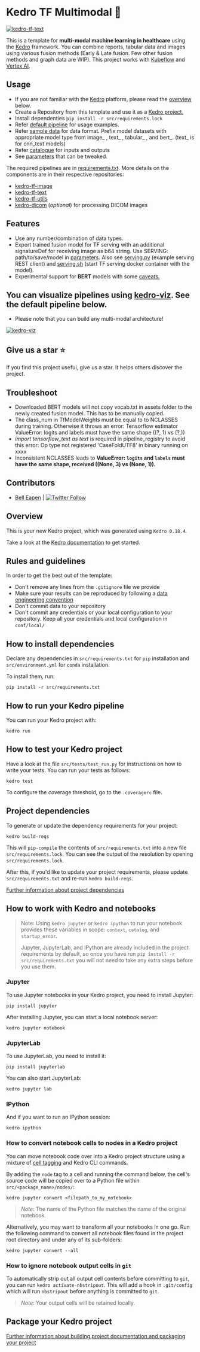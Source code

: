 # Kedro TF Multimodal :hammer:

[![kedro-tf-text](https://github.com/dermatologist/kedro-multimodal/blob/develop/notes/multimodal.drawio.svg)](https://github.com/dermatologist/kedro-multimodal/blob/develop/notes/multimodal.drawio.svg)

This is a template for **multi-modal machine learning in healthcare** using the [Kedro](https://kedro.org/) framework. You can combine reports, tabular data and images using various fusion methods (Early & Late fusion. Few other fusion methods and graph data are WIP). This project works with [Kubeflow](https://www.kubeflow.org) and [Vertex AI](https://cloud.google.com/vertex-ai).

## Usage
* If you are not familiar with the [Kedro](https://kedro.org/) platform, please read the [overview](#overview) below.
* Create a Repository from this template and use it as a [Kedro project.](https://kedro.readthedocs.io/en/stable/get_started/new_project.html)
* Install dependenties ``` pip install -r src/requirements.lock ```
* Refer [default pipeline](src/kedro_tf_multimodal/pipelines/train/pipeline.py) for usage examples.
* Refer [sample data](/data/01_raw/) for data format. Prefix model datasets with appropriate model type from image_ , text_ , tabular_ , and bert_. (text_ is for cnn_text models)
* Refer [catalogue](conf/base/catalog.yml) for inputs and outputs
* See [parameters](conf/base/parameters/train.yml) that can be tweaked.

The required pipelines are in [requirements.txt](src/requirements.txt). More details on the components are in their respective repositories:
* [kedro-tf-image](https://github.com/dermatologist/kedro-tf-image)
* [kedro-tf-text](https://github.com/dermatologist/kedro-tf-text)
* [kedro-tf-utils](https://github.com/dermatologist/kedro-tf-utils)
* [kedro-dicom](https://github.com/dermatologist/kedro-dicom) (*optional*) for processing DICOM images

## Features
* Use any number/combination of data types.
* Export trained fusion model for TF serving with an additional signatureDef for receiving image as b64 string. Use SERVING: path/to/save/model in [parameters](conf/base/parameters/train.yml). Also see [serving.py](serving.py) (example serving REST client) and [serving.sh](serving.sh) (start TF serving docker container with the model).
* Experimental support for **BERT** models with some [caveats.](#troubleshoot)

## You can visualize pipelines using [kedro-viz](https://github.com/kedro-org/kedro-viz). See the default pipeline below.
* Please note that you can build any multi-modal architecture!


[![kedro-viz](https://github.com/dermatologist/kedro-multimodal/blob/develop/notes/kedro-viz.png)](https://github.com/dermatologist/kedro-multimodal/blob/develop/notes/kedro-viz.png)

## Give us a star ⭐️
If you find this project useful, give us a star. It helps others discover the project.


## Troubleshoot
* Downloaded BERT models will not copy vocab.txt in assets folder to the newly created fusion model. This has to be manually copied.
* The class_num in TfModelWeights must be equal to to NCLASSES during training. Otherwise it throws an error:  Tensorflow estimator ValueError: logits and labels must have the same shape ((?, 1) vs (?,))
* *import tensorflow_text as text* is required in pipeline_registry to avoid this error: Op type not registered 'CaseFoldUTF8' in binary running on xxxx
* Inconsistent NCLASSES leads to **ValueError: `logits` and `labels` must have the same shape, received ((None, 3) vs (None, 1)).**

## Contributors

* [Bell Eapen](https://nuchange.ca) | [![Twitter Follow](https://img.shields.io/twitter/follow/beapen?style=social)](https://twitter.com/beapen)

## Overview

This is your new Kedro project, which was generated using `Kedro 0.18.4`.

Take a look at the [Kedro documentation](https://kedro.readthedocs.io) to get started.

## Rules and guidelines

In order to get the best out of the template:

* Don't remove any lines from the `.gitignore` file we provide
* Make sure your results can be reproduced by following a [data engineering convention](https://kedro.readthedocs.io/en/stable/faq/faq.html#what-is-data-engineering-convention)
* Don't commit data to your repository
* Don't commit any credentials or your local configuration to your repository. Keep all your credentials and local configuration in `conf/local/`

## How to install dependencies

Declare any dependencies in `src/requirements.txt` for `pip` installation and `src/environment.yml` for `conda` installation.

To install them, run:

```
pip install -r src/requirements.txt
```

## How to run your Kedro pipeline

You can run your Kedro project with:

```
kedro run
```

## How to test your Kedro project

Have a look at the file `src/tests/test_run.py` for instructions on how to write your tests. You can run your tests as follows:

```
kedro test
```

To configure the coverage threshold, go to the `.coveragerc` file.

## Project dependencies

To generate or update the dependency requirements for your project:

```
kedro build-reqs
```

This will `pip-compile` the contents of `src/requirements.txt` into a new file `src/requirements.lock`. You can see the output of the resolution by opening `src/requirements.lock`.

After this, if you'd like to update your project requirements, please update `src/requirements.txt` and re-run `kedro build-reqs`.

[Further information about project dependencies](https://kedro.readthedocs.io/en/stable/kedro_project_setup/dependencies.html#project-specific-dependencies)

## How to work with Kedro and notebooks

> Note: Using `kedro jupyter` or `kedro ipython` to run your notebook provides these variables in scope: `context`, `catalog`, and `startup_error`.
>
> Jupyter, JupyterLab, and IPython are already included in the project requirements by default, so once you have run `pip install -r src/requirements.txt` you will not need to take any extra steps before you use them.

### Jupyter
To use Jupyter notebooks in your Kedro project, you need to install Jupyter:

```
pip install jupyter
```

After installing Jupyter, you can start a local notebook server:

```
kedro jupyter notebook
```

### JupyterLab
To use JupyterLab, you need to install it:

```
pip install jupyterlab
```

You can also start JupyterLab:

```
kedro jupyter lab
```

### IPython
And if you want to run an IPython session:

```
kedro ipython
```

### How to convert notebook cells to nodes in a Kedro project
You can move notebook code over into a Kedro project structure using a mixture of [cell tagging](https://jupyter-notebook.readthedocs.io/en/stable/changelog.html#release-5-0-0) and Kedro CLI commands.

By adding the `node` tag to a cell and running the command below, the cell's source code will be copied over to a Python file within `src/<package_name>/nodes/`:

```
kedro jupyter convert <filepath_to_my_notebook>
```
> *Note:* The name of the Python file matches the name of the original notebook.

Alternatively, you may want to transform all your notebooks in one go. Run the following command to convert all notebook files found in the project root directory and under any of its sub-folders:

```
kedro jupyter convert --all
```

### How to ignore notebook output cells in `git`
To automatically strip out all output cell contents before committing to `git`, you can run `kedro activate-nbstripout`. This will add a hook in `.git/config` which will run `nbstripout` before anything is committed to `git`.

> *Note:* Your output cells will be retained locally.

## Package your Kedro project

[Further information about building project documentation and packaging your project](https://kedro.readthedocs.io/en/stable/tutorial/package_a_project.html)
